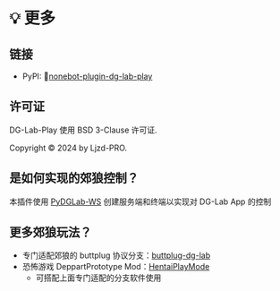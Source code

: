 # 💡 更多

## 链接

- PyPI: 🔗[nonebot-plugin-dg-lab-play](https://pypi.org/project/nonebot-plugin-dg-lab-play/)

## 许可证

DG-Lab-Play 使用 BSD 3-Clause 许可证.

Copyright © 2024 by Ljzd-PRO.

## 是如何实现的郊狼控制？

本插件使用 [PyDGLab-WS](https://github.com/Ljzd-PRO/PyDGLab-WS) 创建服务端和终端以实现对 DG-Lab App 的控制

## 更多郊狼玩法？

- 专门适配郊狼的 buttplug 协议分支：[buttplug-dg-lab](https://github.com/Ljzd-PRO/buttplug-dg-lab)
- 恐怖游戏 DeppartPrototype Mod：[HentaiPlayMode](https://github.com/Ljzd-PRO/DeppartPrototypeHentaiPlayMod)
    - 可搭配上面专门适配的分支软件使用